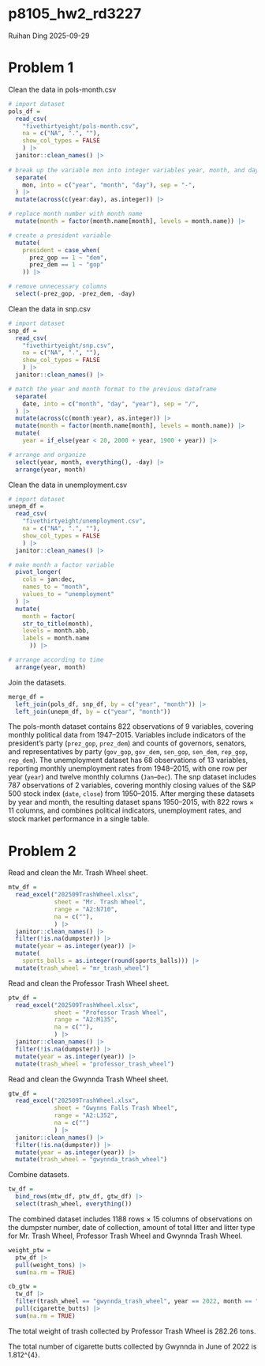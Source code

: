 p8105_hw2_rd3227
================
Ruihan Ding
2025-09-29

# Problem 1

Clean the data in pols-month.csv

``` r
# import dataset
pols_df = 
  read_csv(
    "fivethirtyeight/pols-month.csv", 
    na = c("NA", ".", ""), 
    show_col_types = FALSE
    ) |> 
  janitor::clean_names() |> 
  
# break up the variable mon into integer variables year, month, and day
  separate(
    mon, into = c("year", "month", "day"), sep = "-",
  ) |> 
  mutate(across(c(year:day), as.integer)) |> 

# replace month number with month name
  mutate(month = factor(month.name[month], levels = month.name)) |> 

# create a president variable
  mutate(
    president = case_when(
      prez_gop == 1 ~ "dem",
      prez_dem == 1 ~ "gop"
    )) |> 

# remove unnecessary columns
  select(-prez_gop, -prez_dem, -day)
```

Clean the data in snp.csv

``` r
# import dataset
snp_df = 
  read_csv(
    "fivethirtyeight/snp.csv", 
    na = c("NA", ".", ""),
    show_col_types = FALSE
    ) |> 
  janitor::clean_names() |> 

# match the year and month format to the previous dataframe
  separate(
    date, into = c("month", "day", "year"), sep = "/",
  ) |> 
  mutate(across(c(month:year), as.integer)) |> 
  mutate(month = factor(month.name[month], levels = month.name)) |> 
  mutate(
    year = if_else(year < 20, 2000 + year, 1900 + year)) |> 

# arrange and organize
  select(year, month, everything(), -day) |> 
  arrange(year, month)
```

Clean the data in unemployment.csv

``` r
# import dataset
unepm_df = 
  read_csv(
    "fivethirtyeight/unemployment.csv", 
    na = c("NA", ".", ""),
    show_col_types = FALSE
    ) |> 
  janitor::clean_names() |> 

# make month a factor variable
  pivot_longer(
    cols = jan:dec,
    names_to = "month",
    values_to = "unemployment"
  ) |> 
  mutate(
    month = factor(
    str_to_title(month), 
    levels = month.abb,
    labels = month.name
      )) |> 

# arrange according to time
  arrange(year, month) 
```

Join the datasets.

``` r
merge_df = 
  left_join(pols_df, snp_df, by = c("year", "month")) |> 
  left_join(unepm_df, by = c("year", "month"))
```

The pols-month dataset contains 822 observations of 9 variables,
covering monthly political data from 1947–2015. Variables include
indicators of the president’s party (`prez_gop`, `prez_dem`) and counts
of governors, senators, and representatives by party (`gov_gop`,
`gov_dem`, `sen_gop`, `sen_dem`, `rep_gop`, `rep_dem`). The unemployment
dataset has 68 observations of 13 variables, reporting monthly
unemployment rates from 1948–2015, with one row per year (`year`) and
twelve monthly columns (`Jan`–`Dec`). The snp dataset includes 787
observations of 2 variables, covering monthly closing values of the S&P
500 stock index (`date`, `close`) from 1950–2015. After merging these
datasets by year and month, the resulting dataset spans 1950–2015, with
822 rows × 11 columns, and combines political indicators, unemployment
rates, and stock market performance in a single table.

# Problem 2

Read and clean the Mr. Trash Wheel sheet.

``` r
mtw_df = 
  read_excel("202509TrashWheel.xlsx", 
             sheet = "Mr. Trash Wheel", 
             range = "A2:N710", 
             na = c(""),
             ) |> 
  janitor::clean_names() |> 
  filter(!is.na(dumpster)) |> 
  mutate(year = as.integer(year)) |>
  mutate(
    sports_balls = as.integer(round(sports_balls))) |> 
  mutate(trash_wheel = "mr_trash_wheel")
```

Read and clean the Professor Trash Wheel sheet.

``` r
ptw_df = 
  read_excel("202509TrashWheel.xlsx", 
             sheet = "Professor Trash Wheel", 
             range = "A2:M135", 
             na = c(""),
             ) |> 
  janitor::clean_names() |> 
  filter(!is.na(dumpster)) |> 
  mutate(year = as.integer(year)) |>
  mutate(trash_wheel = "professor_trash_wheel")
```

Read and clean the Gwynnda Trash Wheel sheet.

``` r
gtw_df = 
  read_excel("202509TrashWheel.xlsx", 
             sheet = "Gwynns Falls Trash Wheel", 
             range = "A2:L352", 
             na = c("")
             ) |> 
  janitor::clean_names() |> 
  filter(!is.na(dumpster)) |> 
  mutate(year = as.integer(year)) |>
  mutate(trash_wheel = "gwynnda_trash_wheel")
```

Combine datasets.

``` r
tw_df =
  bind_rows(mtw_df, ptw_df, gtw_df) |> 
  select(trash_wheel, everything())
```

The combined dataset includes 1188 rows × 15 columns of observations on
the dumpster number, date of collection, amount of total litter and
litter type for Mr. Trash Wheel, Professor Trash Wheel and Gwynnda Trash
Wheel.

``` r
weight_ptw = 
  ptw_df |> 
  pull(weight_tons) |>
  sum(na.rm = TRUE)

cb_gtw = 
  tw_df |>
  filter(trash_wheel == "gwynnda_trash_wheel", year == 2022, month == "June") |>
  pull(cigarette_butts) |> 
  sum(na.rm = TRUE)
```

The total weight of trash collected by Professor Trash Wheel is 282.26
tons.

The total number of cigarette butts collected by Gwynnda in June of 2022
is 1.812^{4}.
